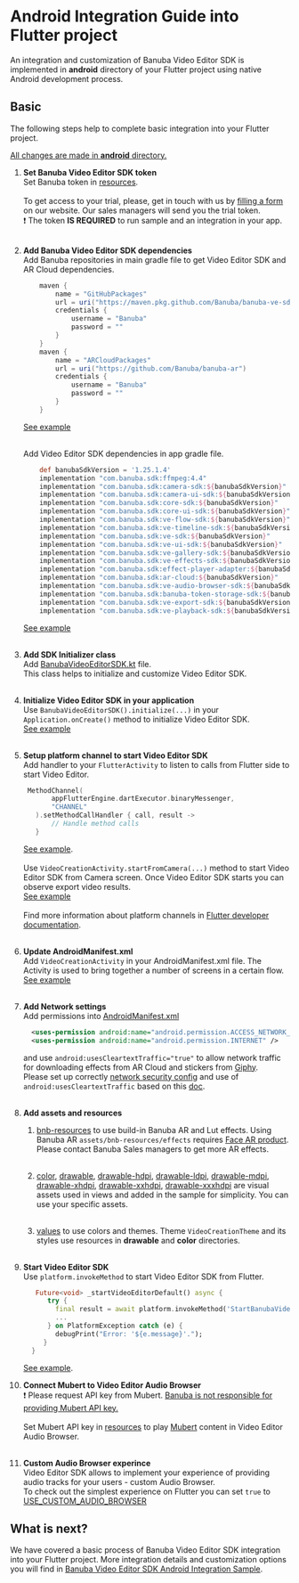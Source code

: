 # Android Integration Guide into Flutter project

An integration and customization of Banuba Video Editor SDK is implemented in **android** directory 
of your Flutter project using native Android development process.

## Basic
The following steps help to complete basic integration into your Flutter project.

<ins>All changes are made in **android** directory.</ins>
1. __Set Banuba Video Editor SDK token__  
   Set Banuba token in [resources](https://github.com/Banuba/ve-sdk-flutter-integration-sample/blob/main/android/app/src/main/res/values/string.xml#L5).<br></br>
   To get access to your trial, please, get in touch with us by [filling a form](https://www.banuba.com/video-editor-sdk) on our website. Our sales managers will send you the trial token.<br>
   :exclamation: The token **IS REQUIRED** to run sample and an integration in your app.<br></br>

2. __Add Banuba Video Editor SDK dependencies__ </br>
   Add Banuba repositories in main gradle file to get Video Editor SDK and AR Cloud dependencies.
    ```groovy
        maven {
            name = "GitHubPackages"
            url = uri("https://maven.pkg.github.com/Banuba/banuba-ve-sdk")
            credentials {
                username = "Banuba"
                password = ""
            }
        }
        maven {
            name = "ARCloudPackages"
            url = uri("https://github.com/Banuba/banuba-ar")
            credentials {
                username = "Banuba"
                password = ""
            }
        }
    ```
   [See example](https://github.com/Banuba/ve-sdk-flutter-integration-sample/blob/main/android/build.gradle#L16)</br><br>

   Add Video Editor SDK dependencies in app gradle file.
    ```groovy
        def banubaSdkVersion = '1.25.1.4'
        implementation "com.banuba.sdk:ffmpeg:4.4"
        implementation "com.banuba.sdk:camera-sdk:${banubaSdkVersion}"
        implementation "com.banuba.sdk:camera-ui-sdk:${banubaSdkVersion}"
        implementation "com.banuba.sdk:core-sdk:${banubaSdkVersion}"
        implementation "com.banuba.sdk:core-ui-sdk:${banubaSdkVersion}"
        implementation "com.banuba.sdk:ve-flow-sdk:${banubaSdkVersion}"
        implementation "com.banuba.sdk:ve-timeline-sdk:${banubaSdkVersion}"
        implementation "com.banuba.sdk:ve-sdk:${banubaSdkVersion}"
        implementation "com.banuba.sdk:ve-ui-sdk:${banubaSdkVersion}"
        implementation "com.banuba.sdk:ve-gallery-sdk:${banubaSdkVersion}"
        implementation "com.banuba.sdk:ve-effects-sdk:${banubaSdkVersion}"
        implementation "com.banuba.sdk:effect-player-adapter:${banubaSdkVersion}"
        implementation "com.banuba.sdk:ar-cloud:${banubaSdkVersion}"
        implementation "com.banuba.sdk:ve-audio-browser-sdk:${banubaSdkVersion}"
        implementation "com.banuba.sdk:banuba-token-storage-sdk:${banubaSdkVersion}"
        implementation "com.banuba.sdk:ve-export-sdk:${banubaSdkVersion}"
        implementation "com.banuba.sdk:ve-playback-sdk:${banubaSdkVersion}"
   ```

    [See example](https://github.com/Banuba/ve-sdk-flutter-integration-sample/blob/main/android/app/build.gradle#L76)</br><br>
3. __Add SDK Initializer class__ </br>
     Add [BanubaVideoEditorSDK.kt](https://github.com/Banuba/ve-sdk-flutter-integration-sample/blob/main/android/app/src/main/kotlin/com/banuba/flutter/flutter_ve_sdk/BanubaVideoEditorSDK.kt) file.</br>
     This class helps to initialize and customize Video Editor SDK.</br><br>

4. __Initialize Video Editor SDK in your application__ </br>
     Use ```BanubaVideoEditorSDK().initialize(...)``` in your ```Application.onCreate()``` method to initialize Video Editor SDK.</br>
     [See example](https://github.com/Banuba/ve-sdk-flutter-integration-sample/blob/main/android/app/src/main/kotlin/com/banuba/flutter/flutter_ve_sdk/SampleApp.kt#L18)</br><br>

5. __Setup platform channel to start Video Editor SDK__  
     Add handler to your ```FlutterActivity``` to listen to calls from Flutter side to start Video Editor.</br>
     ```kotlin
      MethodChannel(
            appFlutterEngine.dartExecutor.binaryMessenger,
            "CHANNEL"
        ).setMethodCallHandler { call, result ->
            // Handle method calls
        }
     ```
     [See example](https://github.com/Banuba/ve-sdk-flutter-integration-sample/blob/main/android/app/src/main/kotlin/com/banuba/flutter/flutter_ve_sdk/MainActivity.kt#L49).<br></br>
     Use ```VideoCreationActivity.startFromCamera(...)``` method to start Video Editor SDK from Camera screen.
     Once Video Editor SDK starts you can observe export video results.</br>
     [See example](https://github.com/Banuba/ve-sdk-flutter-integration-sample/blob/main/android/app/src/main/kotlin/com/banuba/flutter/flutter_ve_sdk/MainActivity.kt#L125)</br><br>
     Find more information about platform channels in [Flutter developer documentation](https://docs.flutter.dev/development/platform-integration/platform-channels).</br><br>

6. __Update AndroidManifest.xml__ </br>
     Add ```VideoCreationActivity``` in your AndroidManifest.xml file. The Activity is used to bring together a number of screens in a certain flow.</br>
     [See example](https://github.com/Banuba/ve-sdk-flutter-integration-sample/blob/main/android/app/src/main/AndroidManifest.xml#L53)</br><br>

7. __Add Network settings__ </br>
     Add permissions into [AndroidManifest.xml](https://github.com/Banuba/ve-sdk-flutter-integration-sample/blob/main/android/app/src/main/AndroidManifest.xml) 
     ```xml
       <uses-permission android:name="android.permission.ACCESS_NETWORK_STATE" />
       <uses-permission android:name="android.permission.INTERNET" />
     ```
   and use ```android:usesCleartextTraffic="true"``` to allow network traffic for downloading effects from AR Cloud and stickers from [Giphy](https://giphy.com/).</br>
   Please set up correctly [network security config](https://developer.android.com/training/articles/security-config) and use of ```android:usesCleartextTraffic``` based on this [doc](https://developer.android.com/guide/topics/manifest/application-element).<br></br>

8. __Add assets and resources__</br>
      1. [bnb-resources](https://github.com/Banuba/ve-sdk-flutter-integration-sample/tree/main/android/app/src/main/assets/bnb-resources) to use build-in Banuba AR and Lut effects.
      Using Banuba AR ```assets/bnb-resources/effects``` requires [Face AR product](https://docs.banuba.com/face-ar-sdk-v1). Please contact Banuba Sales managers to get more AR effects.<br></br>
   
      2. [color](https://github.com/Banuba/ve-sdk-flutter-integration-sample/tree/main/android/app/src/main/res/color),
      [drawable](https://github.com/Banuba/ve-sdk-flutter-integration-sample/tree/main/android/app/src/main/res/drawable),
      [drawable-hdpi](https://github.com/Banuba/ve-sdk-flutter-integration-sample/tree/main/android/app/src/main/res/drawable-hdpi),
      [drawable-ldpi](https://github.com/Banuba/ve-sdk-flutter-integration-sample/tree/main/android/app/src/main/res/drawable-ldpi),
      [drawable-mdpi](https://github.com/Banuba/ve-sdk-flutter-integration-sample/tree/main/android/app/src/main/res/drawable-mdpi),
      [drawable-xhdpi](https://github.com/Banuba/ve-sdk-flutter-integration-sample/tree/main/android/app/src/main/res/drawable-xhdpi),
      [drawable-xxhdpi](https://github.com/Banuba/ve-sdk-flutter-integration-sample/tree/main/android/app/src/main/res/drawable-xxhdpi),
      [drawable-xxxhdpi](https://github.com/Banuba/ve-sdk-flutter-integration-sample/tree/main/android/app/src/main/res/drawable-xxxhdpi) are visual assets used in views and added in the sample for simplicity. You can use your specific assets.<br></br>
   
      3. [values](https://github.com/Banuba/ve-sdk-flutter-integration-sample/tree/main/android/app/src/main/res/values) to use colors and themes. Theme ```VideoCreationTheme``` and its styles use resources in **drawable** and **color** directories.<br></br>

9. __Start Video Editor SDK__ </br>
    Use ```platform.invokeMethod``` to start Video Editor SDK from Flutter.</br>
    ```dart
       Future<void> _startVideoEditorDefault() async {
          try {
            final result = await platform.invokeMethod('StartBanubaVideoEditor');
            ...
          } on PlatformException catch (e) {
            debugPrint("Error: '${e.message}'.");
         }
      }
   ```
    [See example](https://github.com/Banuba/ve-sdk-flutter-integration-sample/blob/main/lib/main.dart#L56).</br>

10. __Connect Mubert to Video Editor Audio Browser__ </br>
     :exclamation: Please request API key from Mubert. <ins>Banuba is not responsible for providing Mubert API key.</ins><br></br>
     Set Mubert API key in [resources](https://github.com/Banuba/ve-sdk-flutter-integration-sample/blob/main/android/app/src/main/res/values/string.xml#L8) to play [Mubert](https://mubert.com/) content in Video Editor Audio Browser.<br></br>

11. __Custom Audio Browser experince__ </br>
    Video Editor SDK allows to implement your experience of providing audio tracks for your users - custom Audio Browser.  
    To check out the simplest experience on Flutter you can set ```true``` to [USE_CUSTOM_AUDIO_BROWSER](https://github.com/Banuba/ve-sdk-flutter-integration-sample/blob/main/android/app/src/main/kotlin/com/banuba/flutter/flutter_ve_sdk/SampleApp.kt#L12)

   
## What is next?

We have covered a basic process of Banuba Video Editor SDK integration into your Flutter project. 
More integration details and customization options you will find in [Banuba Video Editor SDK Android Integration Sample](https://github.com/Banuba/ve-sdk-android-integration-sample).